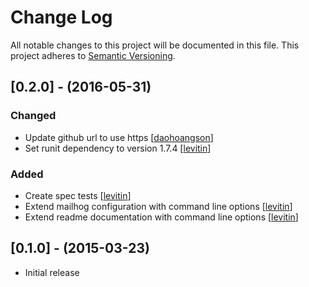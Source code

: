 # Change Log

All notable changes to this project will be documented in this file.
This project adheres to [Semantic Versioning](http://semver.org/).

## [0.2.0] - (2016-05-31)
### Changed
- Update github url to use https [[daohoangson](https://github.com/daohoangson)]
- Set runit dependency to version 1.7.4  [[levitin](https://github.com/levitin)]

### Added
- Create spec tests [[levitin](https://github.com/levitin)]
- Extend mailhog configuration with command line options [[levitin](https://github.com/levitin)]
- Extend readme documentation with command line options  [[levitin](https://github.com/levitin)]

## [0.1.0] - (2015-03-23)

- Initial release
